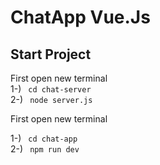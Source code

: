 # ChatApp Vue.Js

## Start Project 

First open new terminal <br> 
1-) <code> cd chat-server </code> <br>
2-) <code> node server.js </code> <br>

First open new terminal <br> 

1-) <code> cd chat-app </code> <br>
2-) <code> npm run dev </code> <br>

